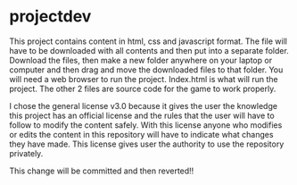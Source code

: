 # projectdev

This project contains content in html, css and javascript format. The file will have to be downloaded with all contents and then put into a separate folder. Download the files, then make a new folder anywhere on your laptop or computer and then drag and move the downloaded files to that folder. You will need a web browser to run the project. Index.html is what will run the project. The other 2 files are source code for the game to work properly. 

I chose the general license v3.0 because it gives the user the knowledge this project has an official license and the rules that the user will have to follow to modify the content safely. With this license anyone who modifies or edits the content in this repository will have to indicate what changes they have made. This license gives user the authority to use the repository privately.

This change will be committed and then reverted!!
